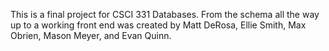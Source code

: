 This is a final project for CSCI 331 Databases. From the schema all the way up to a working front end was created by Matt DeRosa, Ellie Smith, Max Obrien, Mason Meyer, and Evan Quinn. 
